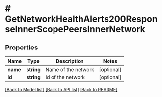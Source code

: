 # # GetNetworkHealthAlerts200ResponseInnerScopePeersInnerNetwork

## Properties

Name | Type | Description | Notes
------------ | ------------- | ------------- | -------------
**name** | **string** | Name of the network | [optional]
**id** | **string** | Id of the network | [optional]

[[Back to Model list]](../../README.md#models) [[Back to API list]](../../README.md#endpoints) [[Back to README]](../../README.md)
